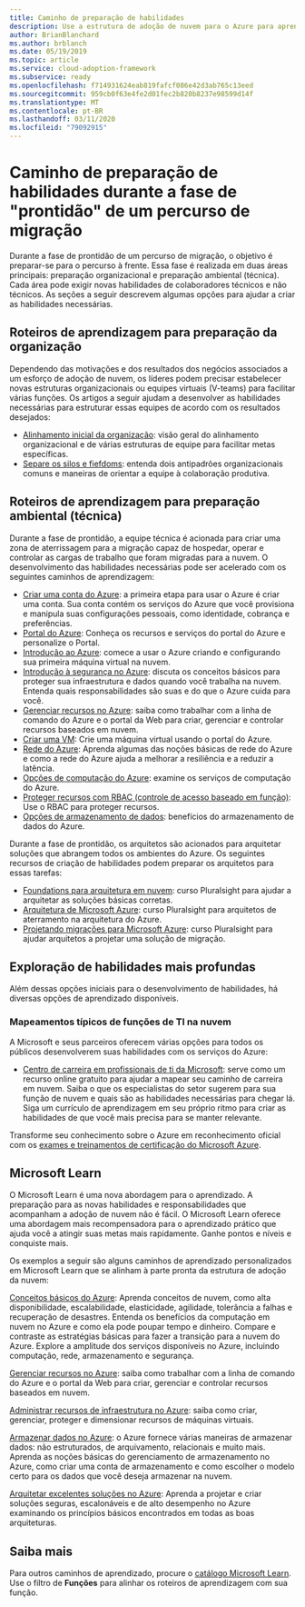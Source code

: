 ```yaml
---
title: Caminho de preparação de habilidades
description: Use a estrutura de adoção de nuvem para o Azure para aprender a criar as habilidades necessárias para concluir sua jornada de migração.
author: BrianBlanchard
ms.author: brblanch
ms.date: 05/19/2019
ms.topic: article
ms.service: cloud-adoption-framework
ms.subservice: ready
ms.openlocfilehash: f714931624eab819fafcf086e42d3ab765c13eed
ms.sourcegitcommit: 959cb0f63e4fe2d01fec2b820b8237e98599d14f
ms.translationtype: MT
ms.contentlocale: pt-BR
ms.lasthandoff: 03/11/2020
ms.locfileid: "79092915"
---
```

# <a name="skills-readiness-path-during-the-ready-phase-of-a-migration-journey"></a>Caminho de preparação de habilidades durante a fase de "prontidão" de um percurso de migração

Durante a fase de prontidão de um percurso de migração, o objetivo é preparar-se para o percurso à frente. Essa fase é realizada em duas áreas principais: preparação organizacional e preparação ambiental (técnica). Cada área pode exigir novas habilidades de colaboradores técnicos e não técnicos. As seções a seguir descrevem algumas opções para ajudar a criar as habilidades necessárias.

## <a name="organizational-readiness-learning-paths"></a>Roteiros de aprendizagem para preparação da organização

Dependendo das motivações e dos resultados dos negócios associados a um esforço de adoção de nuvem, os líderes podem precisar estabelecer novas estruturas organizacionais ou equipes virtuais (V-teams) para facilitar várias funções. Os artigos a seguir ajudam a desenvolver as habilidades necessárias para estruturar essas equipes de acordo com os resultados desejados:

- [Alinhamento inicial da organização](./index.md): visão geral do alinhamento organizacional e de várias estruturas de equipe para facilitar metas específicas.
- [Separe os silos e fiefdoms](../organize/fiefdoms-silos.md): entenda dois antipadrões organizacionais comuns e maneiras de orientar a equipe à colaboração produtiva.

## <a name="environmental-technical-readiness-learning-paths"></a>Roteiros de aprendizagem para preparação ambiental (técnica)

Durante a fase de prontidão, a equipe técnica é acionada para criar uma zona de aterrissagem para a migração capaz de hospedar, operar e controlar as cargas de trabalho que foram migradas para a nuvem. O desenvolvimento das habilidades necessárias pode ser acelerado com os seguintes caminhos de aprendizagem:

- [Criar uma conta do Azure](https://docs.microsoft.com/learn/modules/create-an-azure-account): a primeira etapa para usar o Azure é criar uma conta. Sua conta contém os serviços do Azure que você provisiona e manipula suas configurações pessoais, como identidade, cobrança e preferências.
- [Portal do Azure](https://docs.microsoft.com/learn/modules/tour-azure-portal): Conheça os recursos e serviços do portal do Azure e personalize o Portal.
- [Introdução ao Azure](https://docs.microsoft.com/learn/modules/welcome-to-azure): comece a usar o Azure criando e configurando sua primeira máquina virtual na nuvem.
- [Introdução à segurança no Azure](https://docs.microsoft.com/learn/modules/intro-to-security-in-azure): discuta os conceitos básicos para proteger sua infraestrutura e dados quando você trabalha na nuvem. Entenda quais responsabilidades são suas e do que o Azure cuida para você.
- [Gerenciar recursos no Azure](https://docs.microsoft.com/learn/paths/manage-resources-in-azure): saiba como trabalhar com a linha de comando do Azure e o portal da Web para criar, gerenciar e controlar recursos baseados em nuvem.
- [Criar uma VM](https://docs.microsoft.com/learn/modules/create-windows-virtual-machine-in-azure): Crie uma máquina virtual usando o portal do Azure.
- [Rede do Azure](https://docs.microsoft.com/learn/modules/intro-to-azure-networking): Aprenda algumas das noções básicas de rede do Azure e como a rede do Azure ajuda a melhorar a resiliência e a reduzir a latência.
- [Opções de computação do Azure](https://docs.microsoft.com/learn/modules/intro-to-azure-compute): examine os serviços de computação do Azure.
- [Proteger recursos com RBAC (controle de acesso baseado em função)](https://docs.microsoft.com/learn/modules/secure-azure-resources-with-rbac): Use o RBAC para proteger recursos.
- [Opções de armazenamento de dados](https://docs.microsoft.com/learn/modules/intro-to-data-in-azure/index): benefícios do armazenamento de dados do Azure.

Durante a fase de prontidão, os arquitetos são acionados para arquitetar soluções que abrangem todos os ambientes do Azure. Os seguintes recursos de criação de habilidades podem preparar os arquitetos para essas tarefas:

- [Foundations para arquitetura em nuvem](https://app.pluralsight.com/library/courses/cloud-architecture-foundations): curso Pluralsight para ajudar a arquitetar as soluções básicas corretas.
- [Arquitetura de Microsoft Azure](https://app.pluralsight.com/library/courses/cloud-architecture-foundations): curso Pluralsight para arquitetos de aterramento na arquitetura do Azure.
- [Projetando migrações para Microsoft Azure](https://app.pluralsight.com/library/courses/cloud-architecture-foundations): curso Pluralsight para ajudar arquitetos a projetar uma solução de migração.

## <a name="deeper-skills-exploration"></a>Exploração de habilidades mais profundas

Além dessas opções iniciais para o desenvolvimento de habilidades, há diversas opções de aprendizado disponíveis.

### <a name="typical-mappings-of-cloud-it-roles"></a>Mapeamentos típicos de funções de TI na nuvem

A Microsoft e seus parceiros oferecem várias opções para todos os públicos desenvolverem suas habilidades com os serviços do Azure:

- [Centro de carreira em profissionais de ti da Microsoft](https://www.microsoft.com/itpro): serve como um recurso online gratuito para ajudar a mapear seu caminho de carreira em nuvem. Saiba o que os especialistas do setor sugerem para sua função de nuvem e quais são as habilidades necessárias para chegar lá. Siga um currículo de aprendizagem em seu próprio ritmo para criar as habilidades de que você mais precisa para se manter relevante.

Transforme seu conhecimento sobre o Azure em reconhecimento oficial com os [exames e treinamentos de certificação do Microsoft Azure](https://www.microsoft.com/learning/azure-certification.aspx).

## <a name="microsoft-learn"></a>Microsoft Learn

O Microsoft Learn é uma nova abordagem para o aprendizado. A preparação para as novas habilidades e responsabilidades que acompanham a adoção de nuvem não é fácil. O Microsoft Learn oferece uma abordagem mais recompensadora para o aprendizado prático que ajuda você a atingir suas metas mais rapidamente. Ganhe pontos e níveis e conquiste mais.

Os exemplos a seguir são alguns caminhos de aprendizado personalizados em Microsoft Learn que se alinham à parte pronta da estrutura de adoção da nuvem:

[Conceitos básicos do Azure](https://docs.microsoft.com/learn/paths/azure-for-the-data-engineer): Aprenda conceitos de nuvem, como alta disponibilidade, escalabilidade, elasticidade, agilidade, tolerância a falhas e recuperação de desastres.  Entenda os benefícios da computação em nuvem no Azure e como ela pode poupar tempo e dinheiro. Compare e contraste as estratégias básicas para fazer a transição para a nuvem do Azure. Explore a amplitude dos serviços disponíveis no Azure, incluindo computação, rede, armazenamento e segurança.

[Gerenciar recursos no Azure](https://docs.microsoft.com/learn/paths/azure-for-the-data-engineer): saiba como trabalhar com a linha de comando do Azure e o portal da Web para criar, gerenciar e controlar recursos baseados em nuvem.

[Administrar recursos de infraestrutura no Azure](https://docs.microsoft.com/learn/paths/administer-infrastructure-resources-in-azure): saiba como criar, gerenciar, proteger e dimensionar recursos de máquinas virtuais.

[Armazenar dados no Azure](https://docs.microsoft.com/learn/paths/store-data-in-azure): o Azure fornece várias maneiras de armazenar dados: não estruturados, de arquivamento, relacionais e muito mais. Aprenda as noções básicas do gerenciamento de armazenamento no Azure, como criar uma conta de armazenamento e como escolher o modelo certo para os dados que você deseja armazenar na nuvem.

[Arquitetar excelentes soluções no Azure](https://docs.microsoft.com/learn/paths/architect-great-solutions-in-azure): Aprenda a projetar e criar soluções seguras, escalonáveis e de alto desempenho no Azure examinando os princípios básicos encontrados em todas as boas arquiteturas.

## <a name="learn-more"></a>Saiba mais

Para outros caminhos de aprendizado, procure o [catálogo Microsoft Learn](https://docs.microsoft.com/learn/browse). Use o filtro de **Funções** para alinhar os roteiros de aprendizagem com sua função.
